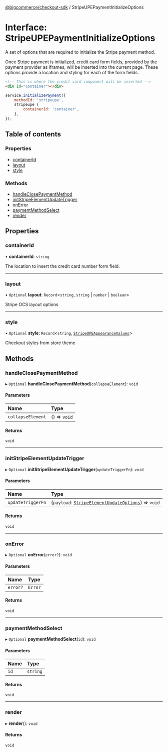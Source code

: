[@bigcommerce/checkout-sdk](../README.md) / StripeUPEPaymentInitializeOptions

# Interface: StripeUPEPaymentInitializeOptions

A set of options that are required to initialize the Stripe payment method.

Once Stripe payment is initialized, credit card form fields, provided by the
payment provider as iframes, will be inserted into the current page. These
options provide a location and styling for each of the form fields.

```html
<!-- This is where the credit card component will be inserted -->
<div id="container"></div>
```

```js
service.initializePayment({
    methodId: 'stripeupe',
    stripeupe {
        containerId: 'container',
    },
});
```

## Table of contents

### Properties

- [containerId](StripeUPEPaymentInitializeOptions.md#containerid)
- [layout](StripeUPEPaymentInitializeOptions.md#layout)
- [style](StripeUPEPaymentInitializeOptions.md#style)

### Methods

- [handleClosePaymentMethod](StripeUPEPaymentInitializeOptions.md#handleclosepaymentmethod)
- [initStripeElementUpdateTrigger](StripeUPEPaymentInitializeOptions.md#initstripeelementupdatetrigger)
- [onError](StripeUPEPaymentInitializeOptions.md#onerror)
- [paymentMethodSelect](StripeUPEPaymentInitializeOptions.md#paymentmethodselect)
- [render](StripeUPEPaymentInitializeOptions.md#render)

## Properties

### containerId

• **containerId**: `string`

The location to insert the credit card number form field.

___

### layout

• `Optional` **layout**: `Record`<`string`, `string` \| `number` \| `boolean`\>

Stripe OCS layout options

___

### style

• `Optional` **style**: `Record`<`string`, [`StripeUPEAppearanceValues`](../README.md#stripeupeappearancevalues)\>

Checkout styles from store theme

## Methods

### handleClosePaymentMethod

▸ `Optional` **handleClosePaymentMethod**(`collapseElement`): `void`

#### Parameters

| Name | Type |
| :------ | :------ |
| `collapseElement` | () => `void` |

#### Returns

`void`

___

### initStripeElementUpdateTrigger

▸ `Optional` **initStripeElementUpdateTrigger**(`updateTriggerFn`): `void`

#### Parameters

| Name | Type |
| :------ | :------ |
| `updateTriggerFn` | (`payload`: [`StripeElementUpdateOptions`](StripeElementUpdateOptions.md)) => `void` |

#### Returns

`void`

___

### onError

▸ `Optional` **onError**(`error?`): `void`

#### Parameters

| Name | Type |
| :------ | :------ |
| `error?` | `Error` |

#### Returns

`void`

___

### paymentMethodSelect

▸ `Optional` **paymentMethodSelect**(`id`): `void`

#### Parameters

| Name | Type |
| :------ | :------ |
| `id` | `string` |

#### Returns

`void`

___

### render

▸ **render**(): `void`

#### Returns

`void`

